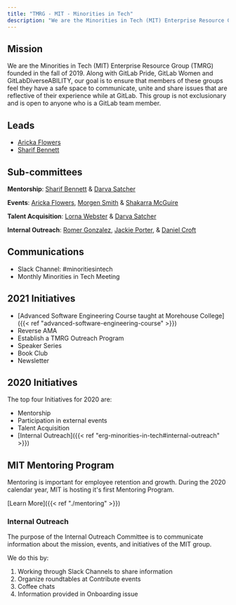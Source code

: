 ```yaml
---
title: "TMRG - MIT - Minorities in Tech"
description: "We are the Minorities in Tech (MIT) Enterprise Resource Group (TMRG) founded in the fall of 2019. Learn more!"
---
```


## Mission

We are the Minorities in Tech (MIT) Enterprise Resource Group (TMRG) founded in the fall of 2019. Along with GitLab Pride, GitLab Women and GitLabDiverseABILITY, our goal is to ensure that members of these groups feel they have a safe space to communicate, unite and share issues that are reflective of their experience while at GitLab. This group is not exclusionary and is open to anyone who is a GitLab team member.

## Leads

- [Aricka Flowers](https://about.gitlab.com/company/team/#atflowers)
- [Sharif Bennett](https://about.gitlab.com/company/team/#SharifATL)

## Sub-committees

**Mentorship**: [Sharif Bennett](https://about.gitlab.com/company/team/#SharifATL) & [Darva Satcher](https://about.gitlab.com/company/team/#dsatcher)

**Events**: [Aricka Flowers](https://about.gitlab.com/company/team/#atflowers), [Morgen Smith](https://about.gitlab.com/company/team/#msmith6) & [Shakarra McGuire](https://about.gitlab.com/company/team/#samcguire)

**Talent Acquisition**: [Lorna Webster](https://about.gitlab.com/company/team/#lwebster) & [Darva Satcher](https://about.gitlab.com/company/team/#dsatcher)

**Internal Outreach**:   [Romer Gonzalez](https://about.gitlab.com/company/team/#romerg), [Jackie Porter](https://about.gitlab.com/company/team/#jreporter), & [Daniel Croft](https://about.gitlab.com/company/team/#dcroft)

## Communications

- Slack Channel: #minoritiesintech
- Monthly Minorities in Tech Meeting

## 2021 Initiatives

- [Advanced Software Engineering Course taught at Morehouse College]({{< ref "advanced-software-engineering-course" >}})
- Reverse AMA
- Establish a TMRG Outreach Program
- Speaker Series
- Book Club
- Newsletter

## 2020 Initiatives

The top four Initiatives for 2020 are:
- Mentorship
- Participation in external events
- Talent Acquisition
- [Internal Outreach]({{< ref "erg-minorities-in-tech#internal-outreach" >}})

## MIT Mentoring Program

Mentoring is important for employee retention and growth.  During the 2020 calendar year, MIT is hosting it's first Mentoring Program.

[Learn More]({{< ref "./mentoring" >}})

### Internal Outreach

The purpose of the Internal Outreach Committee is to communicate information about the mission, events, and initiatives of the MIT group.

We do this by:

1. Working through Slack Channels to share information
1. Organize roundtables at Contribute events
1. Coffee chats
1. Information provided in Onboarding issue
